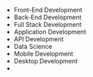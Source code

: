 - Front-End Development
- Back-End Development
- Full Stack Development
- Application Development
- API Development
- Data Science
- Mobile Development
- Desktop Development
- 
